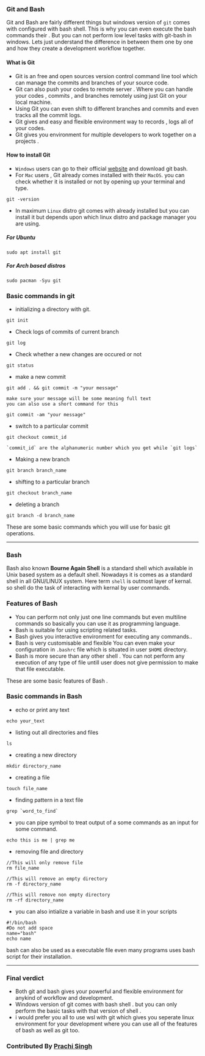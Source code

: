 ### Git and Bash
Git and Bash are fairly different things but windows version of `git` comes with configured with bash shell. This is why  you can even execute the bash commands their . But you can not perform low level tasks with git-bash in windows.
Lets just understand the difference in between them one by one and how they create a development workflow together.

####  What is Git
-  Git is an free and open sources version control command line tool which can manage the commits and branches of your source code. 
- Git can also push your codes to remote server . Where you can handle your codes , commits ,  and branches remotely using just Git on your local machine.
- Using Git you can even shift to different branches and commits and even tracks all the commit logs.
- Git gives and easy and flexible environment way to records , logs all of your codes.
- Git gives you environment for multiple developers to work together on a projects .

#### How to install Git

- `Windows` users can go to their official [website](https://git-scm.com/) and download git bash.
- For `Mac` users , Git already comes installed with their `MacOS`. you can check whether it is installed or not by opening up your terminal and type.
```shell
git -version
```
- In maximum `Linux` distro git comes with already installed  but you can install it but depends upon which linux distro and package manager you are using.

##### For Ubuntu
```shell
sudo apt install git
```
##### For Arch based distros
```shell
sudo pacman -Syu git
```
### Basic commands in git

-  initializing a directory with git.
```shell
git init 
```
- Check logs of commits of current branch
```shell
git log
```
- Check whether a new changes are occured or not
```shell
git status
```
- make a new commit 
```shell
git add . && git commit -m "your message"
```
    make sure your message will be some meaning full text
	you can also use a short command for this
```shell
git commit -am "your message"
```
- switch to  a particular commit
```shell
git checkout commit_id
```
    `commit_id` are the alphanumeric number which you get while `git logs`
	
- Making a new branch 
```shell
git branch branch_name
```
- shifting to a particular branch
```shell
git checkout branch_name
```
- deleting a branch
```shell
git branch -d branch_name
```
These are some basic commands which you will use for basic git operations.
<hr>

### Bash
Bash also known <b>Bourne Again Shell</b> is a standard shell which available in Unix based system as a default shell. Nowadays it is comes as a standard shell in all GNU/LINUX system. Here term `shell` is outmost layer of kernal. so shell do the task of interacting with kernal by user commands.

### Features of Bash
- You can perform not only just one line commands but even multiline commands so basically you can use it as programming language.
- Bash is suitable for using scripting related tasks.
- Bash gives you interactive environment for executing any commands..
- Bash is very customisable and flexible You can even make your configuration in `.bashrc` file which is situated in user `$HOME` directory.
- Bash is more secure than any other shell . You can not perform any execution of any type of file untill user does not give permission to make that file executable.

These are some basic features of Bash . 

### Basic commands in Bash
- echo or print any text
```shell
echo your_text
```
- listing out all directories and files
```shell
ls
```
- creating a new directory
```shell
mkdir directory_name
```
- creating a file
```shell
touch file_name
```
- finding pattern in a text file
```shell
grep `word_to_find`
```
- you can pipe symbol to treat output of a some commands as an input for some command.
```shell
echo this is me | grep me
```
- removing file and directory
```shell
//This will only remove file
rm file_name 
```
```shell
//This will remove an empty directory
rm -f directory_name
```
```shell
//This will remove non empty directory
rm -rf directory_name
```
- you can also intialize a variable in bash and use it in your scripts
```shell
#!/bin/bash
#Do not add space 
name="bash"
echo name
```
bash can also be used as a executable file even many programs uses bash script for their installation.
<hr>

### Final verdict

- Both git and bash gives your powerful and flexible environment for anykind of workflow and development.
- Windows version of git comes with bash shell . but you can only perform the basic tasks with that version of shell .
- i would prefer you all to use wsl with git which gives you seperate linux environment for your development where you can use all of the features of bash as well as git too.

### Contributed By [Prachi Singh]("https://github.com/prachi610/)
